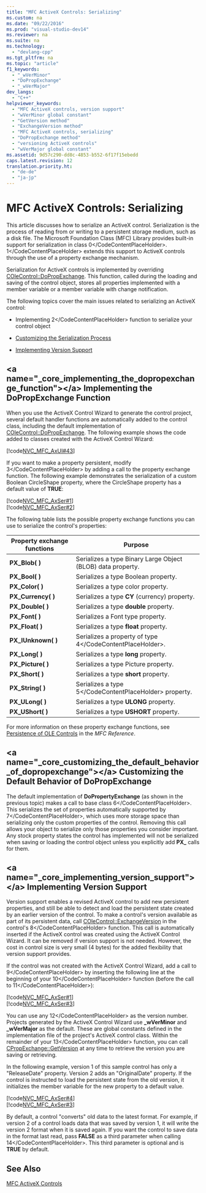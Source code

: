 ```yaml
---
title: "MFC ActiveX Controls: Serializing"
ms.custom: na
ms.date: "09/22/2016"
ms.prod: "visual-studio-dev14"
ms.reviewer: na
ms.suite: na
ms.technology: 
  - "devlang-cpp"
ms.tgt_pltfrm: na
ms.topic: "article"
f1_keywords: 
  - "_wVerMinor"
  - "DoPropExchange"
  - "_wVerMajor"
dev_langs: 
  - "C++"
helpviewer_keywords: 
  - "MFC ActiveX controls, version support"
  - "wVerMinor global constant"
  - "GetVersion method"
  - "ExchangeVersion method"
  - "MFC ActiveX controls, serializing"
  - "DoPropExchange method"
  - "versioning ActiveX controls"
  - "wVerMajor global constant"
ms.assetid: 9d57c290-dd8c-4853-b552-6f17f15ebedd
caps.latest.revision: 12
translation.priority.ht: 
  - "de-de"
  - "ja-jp"
---
```

# MFC ActiveX Controls: Serializing
This article discusses how to serialize an ActiveX control. Serialization is the process of reading from or writing to a persistent storage medium, such as a disk file. The Microsoft Foundation Class (MFC) Library provides built-in support for serialization in class <CodeContentPlaceHolder>0\</CodeContentPlaceHolder>. <CodeContentPlaceHolder>1\</CodeContentPlaceHolder> extends this support to ActiveX controls through the use of a property exchange mechanism.  
  
 Serialization for ActiveX controls is implemented by overriding [COleControl::DoPropExchange](../vs140/colecontrol--dopropexchange.md). This function, called during the loading and saving of the control object, stores all properties implemented with a member variable or a member variable with change notification.  
  
 The following topics cover the main issues related to serializing an ActiveX control:  
  
-   Implementing <CodeContentPlaceHolder>2\</CodeContentPlaceHolder> function to serialize your control object  
  
-   [Customizing the Serialization Process](#_core_customizing_the_default_behavior_of_dopropexchange)  
  
-   [Implementing Version Support](#_core_implementing_version_support)  
  
##  \<a name="_core_implementing_the_dopropexchange_function">\</a> Implementing the DoPropExchange Function  
 When you use the ActiveX Control Wizard to generate the control project, several default handler functions are automatically added to the control class, including the default implementation of [COleControl::DoPropExchange](../vs140/colecontrol--dopropexchange.md). The following example shows the code added to classes created with the ActiveX Control Wizard:  
  
 [!code[NVC_MFC_AxUI#43](../vs140/codesnippet/CPP/mfc-activex-controls--serializing_1.cpp)]  
  
 If you want to make a property persistent, modify <CodeContentPlaceHolder>3\</CodeContentPlaceHolder> by adding a call to the property exchange function. The following example demonstrates the serialization of a custom Boolean CircleShape property, where the CircleShape property has a default value of **TRUE**:  
  
 [!code[NVC_MFC_AxSer#1](../vs140/codesnippet/CPP/mfc-activex-controls--serializing_2.cpp)]  
[!code[NVC_MFC_AxSer#2](../vs140/codesnippet/CPP/mfc-activex-controls--serializing_3.cpp)]  
  
 The following table lists the possible property exchange functions you can use to serialize the control's properties:  
  
|Property exchange functions|Purpose|  
|---------------------------------|-------------|  
|**PX_Blob( )**|Serializes a type Binary Large Object (BLOB) data property.|  
|**PX_Bool( )**|Serializes a type Boolean property.|  
|**PX_Color( )**|Serializes a type color property.|  
|**PX_Currency( )**|Serializes a type **CY** (currency) property.|  
|**PX_Double( )**|Serializes a type **double** property.|  
|**PX_Font( )**|Serializes a Font type property.|  
|**PX_Float( )**|Serializes a type **float** property.|  
|**PX_IUnknown( )**|Serializes a property of type <CodeContentPlaceHolder>4\</CodeContentPlaceHolder>.|  
|**PX_Long( )**|Serializes a type **long** property.|  
|**PX_Picture( )**|Serializes a type Picture property.|  
|**PX_Short( )**|Serializes a type **short** property.|  
|**PX_String( )**|Serializes a type <CodeContentPlaceHolder>5\</CodeContentPlaceHolder> property.|  
|**PX_ULong( )**|Serializes a type **ULONG** property.|  
|**PX_UShort( )**|Serializes a type **USHORT** property.|  
  
 For more information on these property exchange functions, see [Persistence of OLE Controls](../vs140/persistence-of-ole-controls.md) in the *MFC Reference*.  
  
##  \<a name="_core_customizing_the_default_behavior_of_dopropexchange">\</a> Customizing the Default Behavior of DoPropExchange  
 The default implementation of **DoPropertyExchange** (as shown in the previous topic) makes a call to base class <CodeContentPlaceHolder>6\</CodeContentPlaceHolder>. This serializes the set of properties automatically supported by <CodeContentPlaceHolder>7\</CodeContentPlaceHolder>, which uses more storage space than serializing only the custom properties of the control. Removing this call allows your object to serialize only those properties you consider important. Any stock property states the control has implemented will not be serialized when saving or loading the control object unless you explicitly add **PX_** calls for them.  
  
##  \<a name="_core_implementing_version_support">\</a> Implementing Version Support  
 Version support enables a revised ActiveX control to add new persistent properties, and still be able to detect and load the persistent state created by an earlier version of the control. To make a control's version available as part of its persistent data, call [COleControl::ExchangeVersion](../vs140/colecontrol--exchangeversion.md) in the control's <CodeContentPlaceHolder>8\</CodeContentPlaceHolder> function. This call is automatically inserted if the ActiveX control was created using the ActiveX Control Wizard. It can be removed if version support is not needed. However, the cost in control size is very small (4 bytes) for the added flexibility that version support provides.  
  
 If the control was not created with the ActiveX Control Wizard, add a call to <CodeContentPlaceHolder>9\</CodeContentPlaceHolder> by inserting the following line at the beginning of your <CodeContentPlaceHolder>10\</CodeContentPlaceHolder> function (before the call to <CodeContentPlaceHolder>11\</CodeContentPlaceHolder>):  
  
 [!code[NVC_MFC_AxSer#1](../vs140/codesnippet/CPP/mfc-activex-controls--serializing_2.cpp)]  
[!code[NVC_MFC_AxSer#3](../vs140/codesnippet/CPP/mfc-activex-controls--serializing_4.cpp)]  
  
 You can use any <CodeContentPlaceHolder>12\</CodeContentPlaceHolder> as the version number. Projects generated by the ActiveX Control Wizard use **_wVerMinor** and **_wVerMajor** as the default. These are global constants defined in the implementation file of the project's ActiveX control class. Within the remainder of your <CodeContentPlaceHolder>13\</CodeContentPlaceHolder> function, you can call [CPropExchange::GetVersion](../vs140/cpropexchange--getversion.md) at any time to retrieve the version you are saving or retrieving.  
  
 In the following example, version 1 of this sample control has only a "ReleaseDate" property. Version 2 adds an "OriginalDate" property. If the control is instructed to load the persistent state from the old version, it initializes the member variable for the new property to a default value.  
  
 [!code[NVC_MFC_AxSer#4](../vs140/codesnippet/CPP/mfc-activex-controls--serializing_5.cpp)]  
[!code[NVC_MFC_AxSer#3](../vs140/codesnippet/CPP/mfc-activex-controls--serializing_4.cpp)]  
  
 By default, a control "converts" old data to the latest format. For example, if version 2 of a control loads data that was saved by version 1, it will write the version 2 format when it is saved again. If you want the control to save data in the format last read, pass **FALSE** as a third parameter when calling <CodeContentPlaceHolder>14\</CodeContentPlaceHolder>. This third parameter is optional and is **TRUE** by default.  
  
## See Also  
 [MFC ActiveX Controls](../vs140/mfc-activex-controls.md)